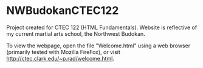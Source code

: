 # NWBudokanCTEC122
Project created for CTEC 122 (HTML Fundamentals). Website is reflective of my current martial arts school, the Northwest Budokan. 

To view the webpage, open the file "Welcome.html" using a web browser (primarily tested with Mozilla FireFox), or visit http://ctec.clark.edu/~p.rad/welcome.html. 
